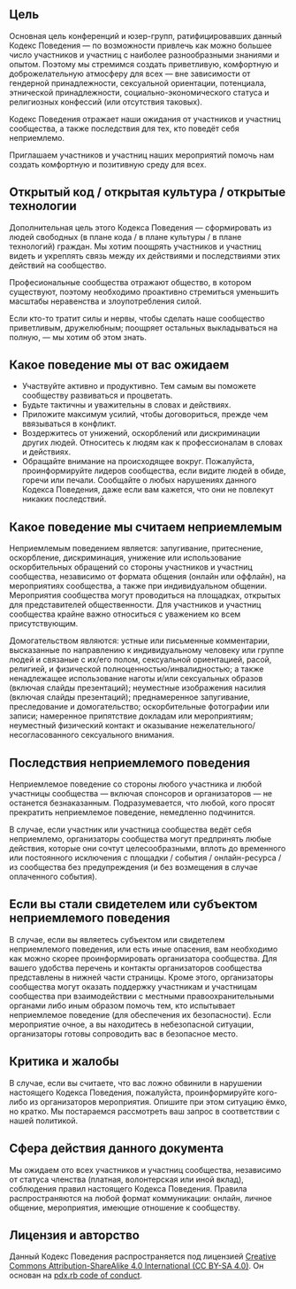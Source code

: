 Цель
-------

Основная цель конференций и юзер-групп, ратифицировавших данный Кодекс Поведения — по возможности привлечь как можно большее число участников и участниц с наиболее разнообразными знаниями и опытом. Поэтому мы стремимся создать приветливую, комфортную и доброжелательную атмосферу для всех — вне зависимости от гендерной принадлежности, сексуальной ориентации, потенциала, этнической принадлежности, социально-экономического статуса и религиозных конфессий (или отсутствия таковых).

Кодекс Поведения отражает наши ожидания от участников и участниц сообщества, а также последствия для тех, кто поведёт себя неприемлемо.

Приглашаем участников и участниц наших мероприятий помочь нам создать комфортную и позитивную среду для всех.


Открытый код / открытая культура / открытые технологии
--------------------------------------

Дополнительная цель этого Кодекса Поведения — сформировать из людей свободных (в плане кода / в плане культуры / в плане технологий) граждан. Мы хотим поощрять участников и участниц видеть и укреплять связь между их действиями и последствиями этих действий на сообщество.

Професиональные сообщества отражают общество, в котором существуют, поэтому необходимо проактивно стремиться уменьшить масштабы неравенства и злоупотребления силой.

Если кто-то тратит силы и нервы, чтобы сделать наше сообщество приветливым, дружелюбным; поощряет остальных выкладываться на полную, — мы хотим об этом знать.


Какое поведение мы от вас ожидаем
-----------------

* Участвуйте активно и продуктивно. Тем самым вы поможете сообществу развиваться и процветать. 
* Будьте тактичны и уважительны в словах и действиях.
* Приложите максимум усилий, чтобы договориться, прежде чем ввязываться в конфликт.
* Воздержитесь от унижений, оскорблений или дискриминации других людей. Относитесь к людям как к профессионалам в словах и действиях.
* Обращайте внимание на происходящее вокруг. Пожалуйста, проинформируйте лидеров сообщества, если видите людей в обиде, горечи или печали. Сообщайте о любых нарушениях данного Кодекса Поведения, даже если вам кажется, что они не повлекут никаких последствий.


Какое поведение мы считаем неприемлемым
---------------------

Неприемлемым поведением является: запугивание, притеснение, оскорбление, дискриминация, унижение или использование оскорбительных обращений со стороны участников и участниц сообщества, независимо от формата общения (онлайн или оффлайн), на мероприятиях сообщества, а также при индивидуальном общении. Мероприятия сообщества могут проводиться на площадках, открытых для представителей общественности. Для участников и участниц сообщества крайне важно относиться с уважением ко всем присутствующим.

Домогательством являются: устные или письменные комментарии, высказанные по направлению к индивидуальному человеку или группе людей и связаные с их/его полом, сексуальной ориентацией, расой, религией, и физической полноценностью/инвалидностью; а также ненадлежащее использование наготы и/или сексуальных образов (включая слайды презентаций); неуместные изображения насилия (включая слайды презентаций); преднамеренное запугивание, преследование и домогательство; оскорбительные фотографии или записи; намеренное припятствие докладам или мероприятиям; неуместный физический контакт и оказывание нежелательного/несогласованного сексуального внимания.


Последствия неприемлемого поведения
-------------------------------------

Неприемлемое поведение со стороны любого участника и любой участницы сообщества — включая спонсоров и организаторов — не останется безнаказанным. Подразумевается, что любой, кого просят прекратить неприемлемое поведение, немедленно подчинится.

В случае, если участник или участница сообщества ведёт себя неприемлемо, организаторы сообщества могут предпринять любые действия, которые они сочтут целесообразными, вплоть до временного или постоянного исключения с площадки / события / онлайн-ресурса / из сообщества без предупреждения (и без возмещения в случае оплаченного события).


Если вы стали свидетелем или субъектом неприемлемого поведения
------------------------------------------------------

В случае, если вы являетесь субъектом или свидетелем неприемлемого поведения, или есть иные опасения, вам необходимо как можно скорее проинформировать организатора сообщества. Для вашего удобства перечень и контакты организаторов сообщества представлены в нижней части страницы. Кроме этого, организаторы сообщества могут оказать поддержку участникам и участницам сообщества при взаимодействии с местными правоохранительными органами либо иным образом помочь тем, кто испытывает неприемлемое поведение (для обеспечения их безопасности). Если мероприятие очное, а вы находитесь в небезопасной ситуации, организаторы готовы сопроводить вас в безопасное место.


Критика и жалобы
---------------------

В случае, если вы считаете, что вас ложно обвинили в нарушении настоящего Кодекса Поведения, пожалуйста, проинформируйте кого-либо из организаторов мероприятия. Опишите при этом ситуацию ёмко, но кратко. Мы постараемся рассмотреть ваш запрос в соответствии с нашей политикой.


Сфера действия данного документа
-----

Мы ожидаем ото всех участников и участниц сообщества, независимо от статуса членства (платная, волонтерская или иной вклад), соблюдения правил настоящего Кодекса Поведения. Правила распространяются на любой формат коммуникации: онлайн, личное общение, мероприятия, имеющие отношение к сообществу.


Лицензия и авторство
-----------------------

Данный Кодекс Поведения распространяется под лицензией [Creative Commons Attribution-ShareAlike 4.0 International (CC BY-SA 4.0)](https://creativecommons.org/licenses/by-sa/4.0/). Он основан на [pdx.rb code of conduct](http://pdxruby.org/codeofconduct).
